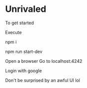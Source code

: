 # Unrivaled

To get started

Execute

npm i

npm run start-dev

Open a browser
Go to localhost:4242

Login with google

Don't be surprised by an awful UI lol
